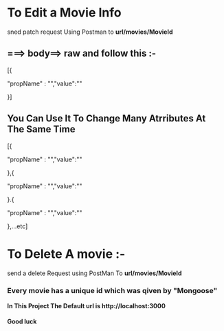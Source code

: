 # To Edit a Movie Info 
sned patch request Using Postman to  **url/movies/MovieId**

   ## ===> body==> raw and follow this :-
 
 [{ 	

"propName" : "<Name Of The Property You Want To Change>","value":"<New Value Of The Proprtty>"

 }]

 ## You Can Use It To Change Many Atrributes At The Same Time 

 [{ 		

"propName" : "<Name Of The Property You Want To Change>","value":"<New Value Of The Proprtty>"  

 },{ 		

"propName" : "<Name Of The Property You Want To Change>","value":"<New Value Of The Proprtty>"  

 }.{ 	

"propName" : "<Name Of The Property You Want To Change>","value":"<New Value Of The Proprtty>"   

 },...etc]
 # To Delete A movie :-
 
 send a delete Request using PostMan To **url/movies/MovieId**

 ### Every movie has a unique id which was qiven by "Mongoose" 

  **In This Project The Default url is http://localhost:3000**
  #### Good luck 
  
